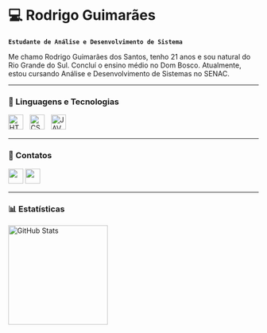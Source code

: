 # 💻 Rodrigo Guimarães

**`Estudante de Análise e Desenvolvimento de Sistema`**

Me chamo Rodrigo Guimarães dos Santos, tenho 21 anos e sou natural do Rio Grande do Sul. Concluí o ensino médio no Dom Bosco. Atualmente, estou cursando Análise e Desenvolvimento de Sistemas no SENAC. 

---

### 🤖 Linguagens e Tecnologias

<img 
    align="left" 
    alt="HTML"
    title="HTML" 
    width="30px" 
    style="padding-right: 10px;" 
    src="https://cdn.jsdelivr.net/gh/devicons/devicon@latest/icons/html5/html5-original.svg" 
/>
<img 
    align="left" 
    alt="CSS" 
    title="CSS"
    width="30px" 
    style="padding-right: 10px;" 
    src="https://cdn.jsdelivr.net/gh/devicons/devicon@latest/icons/css3/css3-original.svg" 
/>
<img 
    align="left" 
    alt="JAVA" 
    title="JAVA"
    width="30px" 
    style="padding-right: 10px;" 
    src="https://camo.githubusercontent.com/69d0679d96a7c4f46daba433ba382bfeb11d4d990f5b7394a461f0e8b4f1cbf4/68747470733a2f2f63646e2e6a7364656c6976722e6e65742f67682f64657669636f6e732f64657669636f6e406c61746573742f69636f6e732f6a6176612f6a6176612d6f726967696e616c2e737667" 
/>

<br/>
<br/>

---

### 📱 Contatos

<p>
   <div>
<a href="https://www.linkedin.com/in/rodrigo-guimarães"><img src="https://cdn.jsdelivr.net/gh/devicons/devicon@latest/icons/linkedin/linkedin-original.svg" width="30" height="30"/></a>
<a href="mailto:rodrigosterceiro09@gmail.com"><img src="https://img.icons8.com/?size=100&id=P7UIlhbpWzZm&format=png&color=000000" width="30" height="30"/></a>

</div>
</p>


---
### 📊 Estatísticas

<p>
    <img 
      align="left" 
      alt="GitHub Stats" 
      height="200" 
      src="https://github-readme-stats.vercel.app/api/top-langs/?username=rodrigo-guim4raes&theme=tokyonight&layout=compact&custom_title=Tecnologias&langs_count=9" 
    />

</p>
